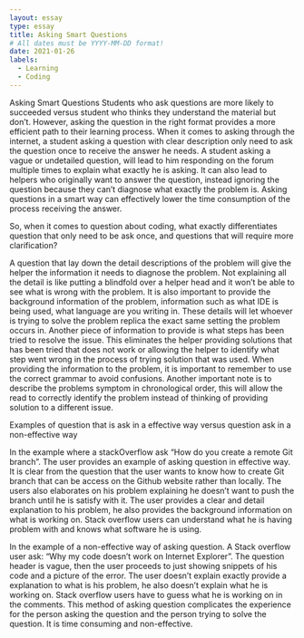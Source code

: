 ```yaml
---
layout: essay
type: essay
title: Asking Smart Questions
# All dates must be YYYY-MM-DD format!
date: 2021-01-26
labels:
  - Learning
  - Coding
---
```


Asking Smart Questions
Students who ask questions are more likely to succeeded versus student who thinks they understand the material but don’t. However, asking the question in the right format provides a more efficient path to their learning process. When it comes to asking through the internet, a student asking a question with clear description only need to ask the question once to receive the answer he needs. A student asking a vague or undetailed question, will lead to him responding on the forum multiple times to explain what exactly he is asking. It can also lead to helpers who originally want to answer the question, instead ignoring the question because they can’t diagnose what exactly the problem is. Asking questions in a smart way can effectively lower the time consumption of the process receiving the answer. 


So, when it comes to question about coding, what exactly differentiates question that only need to be ask once, and questions that will require more clarification? 


A question that lay down the detail descriptions of the problem will give the helper the information it needs to diagnose the problem. Not explaining all the detail is like putting a blindfold over a helper head and it won’t be able to see what is wrong with the problem. It is also important to provide the background information of the problem, information such as what IDE is being used, what language are you writing in. These details will let whoever is trying to solve the problem replica the exact same setting the problem occurs in. Another piece of information to provide is what steps has been tried to resolve the issue. This eliminates the helper providing solutions that has been tried that does not work or allowing the helper to identify what step went wrong in the process of trying solution that was used. When providing the information to the problem, it is important to remember to use the correct grammar to avoid confusions. Another important note is to describe the problems symptom in chronological order, this will allow the read to correctly identify the problem instead of thinking of providing solution to a different issue.  


Examples of question that is ask in a effective way versus question ask in a non-effective way 

In the example where a stackOverflow ask “How do you create a remote Git branch”. The user provides an example of asking question in effective way. It is clear from the question that the user wants to know how to create Git branch that can be access on the Github website rather than locally. The users also elaborates on his problem explaining he doesn’t want to push the branch until he is satisfy with it. The user provides a clear and detail explanation to his problem, he also provides the background information on what is working on. Stack overflow users can understand what he is having problem with and knows what software he is using. 


In the example of a non-effective way of asking question. A Stack overflow user ask: “Why my code doesn’t work on Internet Explorer”. The question header is vague, then the user proceeds to just showing snippets of his code and a picture of the error. The user doesn’t explain exactly provide a explanation to what is his problem, he also doesn’t explain what he is working on. Stack overflow users have to guess what he is working on in the comments. This method of asking question complicates the experience for the person asking the question and the person trying to solve the question. It is time consuming and non-effective.  


